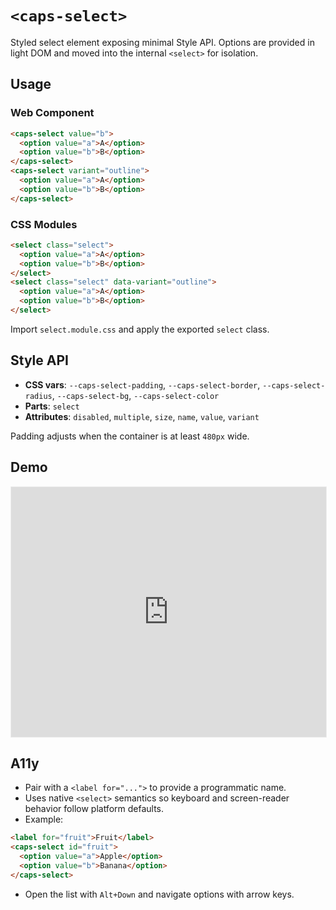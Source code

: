 # `<caps-select>`

Styled select element exposing minimal Style API. Options are provided in light DOM and moved into the internal `<select>` for isolation.

## Usage

### Web Component

```html
<caps-select value="b">
  <option value="a">A</option>
  <option value="b">B</option>
</caps-select>
<caps-select variant="outline">
  <option value="a">A</option>
  <option value="b">B</option>
</caps-select>
```

### CSS Modules

```html
<select class="select">
  <option value="a">A</option>
  <option value="b">B</option>
</select>
<select class="select" data-variant="outline">
  <option value="a">A</option>
  <option value="b">B</option>
</select>
```

Import `select.module.css` and apply the exported `select` class.

## Style API

- **CSS vars**: `--caps-select-padding`, `--caps-select-border`, `--caps-select-radius`, `--caps-select-bg`, `--caps-select-color`
- **Parts**: `select`
- **Attributes**: `disabled`, `multiple`, `size`, `name`, `value`, `variant`

Padding adjusts when the container is at least `480px` wide.

## Demo

<iframe src="https://storybook.capsule-ui.com/iframe.html?id=components-select--default" style="width:100%;height:400px;border:1px solid #eee;"></iframe>

## A11y

- Pair with a `<label for="...">` to provide a programmatic name.
- Uses native `<select>` semantics so keyboard and screen-reader behavior follow platform defaults.
- Example:

```html
<label for="fruit">Fruit</label>
<caps-select id="fruit">
  <option value="a">Apple</option>
  <option value="b">Banana</option>
</caps-select>
```

- Open the list with `Alt+Down` and navigate options with arrow keys.

